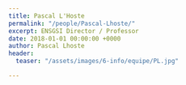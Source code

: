 ```yaml
---
title: Pascal L'Hoste
permalink: "/people/Pascal-Lhoste/"
excerpt: ENSGSI Director / Professor
date: 2018-01-01 00:00:00 +0000
author: Pascal Lhoste
header:
  teaser: "/assets/images/6-info/equipe/PL.jpg"

---
```

